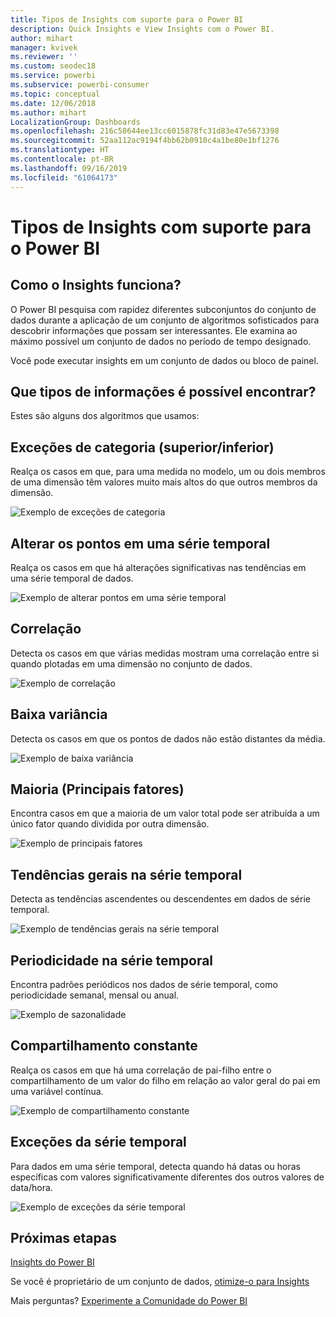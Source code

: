 ```yaml
---
title: Tipos de Insights com suporte para o Power BI
description: Quick Insights e View Insights com o Power BI.
author: mihart
manager: kvivek
ms.reviewer: ''
ms.custom: seodec18
ms.service: powerbi
ms.subservice: powerbi-consumer
ms.topic: conceptual
ms.date: 12/06/2018
ms.author: mihart
LocalizationGroup: Dashboards
ms.openlocfilehash: 216c58644ee13cc6015878fc31d83e47e5673398
ms.sourcegitcommit: 52aa112ac9194f4bb62b0910c4a1be80e1bf1276
ms.translationtype: HT
ms.contentlocale: pt-BR
ms.lasthandoff: 09/16/2019
ms.locfileid: "61064173"
---
```

# <a name="types-of-insights-supported-by-power-bi"></a>Tipos de Insights com suporte para o Power BI
## <a name="how-does-insights-work"></a>Como o Insights funciona?
O Power BI pesquisa com rapidez diferentes subconjuntos do conjunto de dados durante a aplicação de um conjunto de algoritmos sofisticados para descobrir informações que possam ser interessantes. Ele examina ao máximo possível um conjunto de dados no período de tempo designado.

Você pode executar insights em um conjunto de dados ou bloco de painel.   

## <a name="what-types-of-insights-can-we-find"></a>Que tipos de informações é possível encontrar?
Estes são alguns dos algoritmos que usamos:

## <a name="category-outliers-topbottom"></a>Exceções de categoria (superior/inferior)
Realça os casos em que, para uma medida no modelo, um ou dois membros de uma dimensão têm valores muito mais altos do que outros membros da dimensão.  

![Exemplo de exceções de categoria](./media/end-user-insight-types/pbi_auto_insight_types_category_outliers.png)

## <a name="change-points-in-a-time-series"></a>Alterar os pontos em uma série temporal
Realça os casos em que há alterações significativas nas tendências em uma série temporal de dados.

![Exemplo de alterar pontos em uma série temporal](./media/end-user-insight-types/pbi_auto_insight_types_changepoint.png)

## <a name="correlation"></a>Correlação
Detecta os casos em que várias medidas mostram uma correlação entre si quando plotadas em uma dimensão no conjunto de dados.

![Exemplo de correlação](./media/end-user-insight-types/pbi_auto_insight_types_correlation.png)

## <a name="low-variance"></a>Baixa variância
Detecta os casos em que os pontos de dados não estão distantes da média.

![Exemplo de baixa variância](./media/end-user-insight-types/power-bi-low-variance.png)

## <a name="majority-major-factors"></a>Maioria (Principais fatores)
Encontra casos em que a maioria de um valor total pode ser atribuída a um único fator quando dividida por outra dimensão.  

![Exemplo de principais fatores](./media/end-user-insight-types/pbi_auto_insight_types_majority.png)

## <a name="overall-trends-in-time-series"></a>Tendências gerais na série temporal
Detecta as tendências ascendentes ou descendentes em dados de série temporal.

![Exemplo de tendências gerais na série temporal](./media/end-user-insight-types/pbi_auto_insight_types_trend.png)

## <a name="seasonality-in-time-series"></a>Periodicidade na série temporal
Encontra padrões periódicos nos dados de série temporal, como periodicidade semanal, mensal ou anual.

![Exemplo de sazonalidade](./media/end-user-insight-types/pbi_auto_insight_types_seasonality_new.png)

## <a name="steady-share"></a>Compartilhamento constante
Realça os casos em que há uma correlação de pai-filho entre o compartilhamento de um valor do filho em relação ao valor geral do pai em uma variável contínua.

![Exemplo de compartilhamento constante](./media/end-user-insight-types/pbi_auto_insight_types_steadyshare.png)

## <a name="time-series-outliers"></a>Exceções da série temporal
Para dados em uma série temporal, detecta quando há datas ou horas específicas com valores significativamente diferentes dos outros valores de data/hora.

![Exemplo de exceções da série temporal](./media/end-user-insight-types/pbi_auto_insight_types_time_series_outliers.png)

## <a name="next-steps"></a>Próximas etapas
[Insights do Power BI](end-user-insights.md)

Se você é proprietário de um conjunto de dados, [otimize-o para Insights](../service-insights-optimize.md)

Mais perguntas? [Experimente a Comunidade do Power BI](http://community.powerbi.com/)

